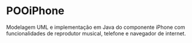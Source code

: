 # POOiPhone
Modelagem UML e implementação em Java do componente iPhone com funcionalidades de reprodutor musical, telefone e navegador de internet.
